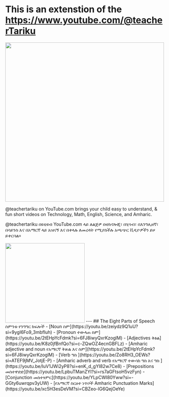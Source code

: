 # This is an extenstion of the https://www.youtube.com/@teacherTariku 

<img src="https://tahmed30.github.io/podcast/images/artwork.jpg" width="500">

@teachertariku on YouTube.com brings your child easy to understand, & fun short videos on Technology, Math, English, Science, and Amharic.    

@teachertariku በዩቲዩብ YouTube.com ላይ ለልጅዎ በቴክኖሎጂ፣ በሂሳብ፣ በእንግሊዘኛ፣ በሳይንስ እና በአማርኛ ላይ አዝናኝ እና በቀላሉ ለመረዳት የሚያስችሉ አጫጭር ቪዲዮዎችን ይዞ ይቀርባል።


<img src="https://tahmed30.github.io/podcast/images/artwork5.jpg" width="250">
---
## The Eight Parts of Speech ስምንቱ የንግግር ክፍሎች
- [Noun ስም](https://youtu.be/zeiydz9Q1uU?si=9ygI6Fo9_3mbfIuh)
- [Pronoun ተውላጠ ስም](https://youtu.be/2tEHpYcFdmk?si=6FJ8iwyQxrKzoglM)
- [Adjectives ቅፅል](https://youtu.be/K8z0jfBnfQo?si=c-ZQwOZ4ecnGBFLz)
- [Amharic adjective and noun የአማርኛ ቅጽል እና ስም](https://youtu.be/2tEHpYcFdmk?si=6FJ8iwyQxrKzoglM)
- [Verb ግስ ](https://youtu.be/Zo8RH3_OEWs?si=ATEF9jMV_JotjE-P)
- [Amharic adverb and verb የአማርኛ ተውሳከ ግስ እና ግስ ](https://youtu.be/IuV1JWi2yP8?si=enK_d_gYI82w7Ce8)
- [Prepositions መስተዋድድ](https://youtu.be/LpbuTManZYI?si=rs7aGFtsoH5vzFyn)
- [Conjunction መስተፃምር](https://youtu.be/YLpCWI80Yww?si=-GGty6uwrqpv3yUW)
- [የአማርኛ ስርዐተ ነጥቦች Amharic Punctuation Marks](https://youtu.be/xc5H3esDeVM?si=CBZeo-IG6QejOeYe)
